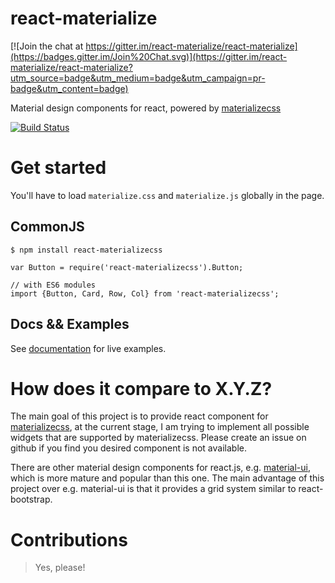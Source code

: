 react-materialize
=================

[![Join the chat at https://gitter.im/react-materialize/react-materialize](https://badges.gitter.im/Join%20Chat.svg)](https://gitter.im/react-materialize/react-materialize?utm_source=badge&utm_medium=badge&utm_campaign=pr-badge&utm_content=badge)

Material design components for react, powered by [materializecss](http://materializecss.com/)

[![Build
Status](https://travis-ci.org/react-materialize/react-materialize.svg?branch=master)](https://travis-ci.org/react-materialize/react-materialize)

Get started
===========

You'll have to load `materialize.css` and `materialize.js` globally in the page.

CommonJS
--------

```
$ npm install react-materializecss

var Button = require('react-materializecss').Button;

// with ES6 modules
import {Button, Card, Row, Col} from 'react-materializecss';

```

Docs && Examples
---------

See [documentation](https://react-materialize.github.io) for live examples.

How does it compare to X.Y.Z?
=============================

The main goal of this project is to provide react component for
[materializecss](https://materializecss.com), at the current stage, I am
trying to implement all possible widgets that are supported by materializecss.
Please create an issue on github if you find you desired component is not
available.

There are other material design components for react.js, e.g. [material-ui](http://material-ui.com/),
which is more mature and popular than this one.
The main advantage of this project over e.g. material-ui is that it provides a
grid system similar to react-bootstrap.

Contributions
===========

> Yes, please!
